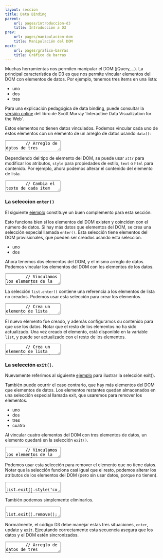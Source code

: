 ```yaml
---
layout: seccion
title: Data Binding
parent:
    url: pages/introduccion-d3
    title: Introducción a D3
prev:
    url: pages/manipulacion-dom
    title: Manipulación del DOM
next:
    url: pages/grafico-barras
    title: Gráfico de barras
---
```

Muchas herramientas nos permiten manipular el DOM (jQuery,...). La principal característica de D3 es que nos permite vincular elementos del DOM con elementos de datos. Por ejemplo, tenemos tres items en una lista:

<div class="ejemplo">
    <div id="example-b01">
        <ul>
            <li>uno</li>
            <li>dos</li>
            <li>tres</li>
        </ul>
    </div>
</div>

<aside>Para una explicación pedagógica de data binding, puede consultar la <a href="http://chimera.labs.oreilly.com/books/1230000000345/ch05.html#_binding_data">versión online</a> del libro de Scott Murray 'Interactive Data Visualization for the Web'.</aside>

Estos elementos no tienen datos vinculados. Podemos vincular cada uno de estos elementos con un elemento de un arreglo de datos usando `data()`:

<div class="runnable" id="code-b01">
    <textarea class="form-control">
        // Arreglo de datos de tres elementos
        var data = [
            {texto: 'Talca',   color: 'red'},
            {texto: 'París',   color: 'blue'},
            {texto: 'Londres', color: 'green'}
        ];

        // Seleccionamos el contenedor
        var div = d3.select('#example-b01 ul');

        // Vinculamos los elementos de la lista con los elementos del arreglo
        var list = div.selectAll('li').data(data);
    </textarea>
</div>

<script>runnable().source('#code-b01').target('#example-b01').init();</script>

Si inspeccionamos estos elementos, veremos que tienen una nueva propiedad: el attributo `__data__`. Pero, visualmente, no pasó nada.

Ahora, podemos usar los datos para modificar los atributos del elemento del DOM. Por ejemplo, podemos cambiar el color de los ítems de la lista usando el atributo `color` del dato asociado a cada uno de ellos.


<div class="runnable" id="code-b02">
    <textarea class="form-control">
        // Cambia el color de cada item
        list.style('color', function(d) { return d.color; });
    </textarea>
</div>

<script>runnable().source('#code-b02').target('#example-b01').init();</script>

Dependiendo del tipo de elemento del DOM, se puede usar `attr` para modificar los atributos, `style` para propiedades de estilo, `text` o `html` para contenido. Por ejemplo, ahora podemos alterar el contenido del elemento de lista.

<div class="runnable" id="code-b03">
    <textarea class="form-control">
        // Cambia el texto de cada item
        list.html(function(d) { return d.texto; });
    </textarea>
</div>

<script>runnable().source('#code-b03').target('#example-b01').init();</script>

### La seleccion `enter()`

<aside>El siguiente <a href="http://bost.ocks.org/mike/circles/">ejemplo</a> constituye un buen complemento para esta sección.</aside>

Esto funciona bien si los elementos del DOM existen y coinciden con el número de datos. Si hay más datos que elementos del DOM, se crea una selección especial llamada `enter()`. Esta selección tiene elementos del DOM provisionales, que pueden ser creados usando esta selección.

<div class="ejemplo">
    <div id="example-c01">
        <ul>
            <li>uno</li>
            <li>dos</li>
        </ul>
    </div>
</div>

Ahora tenemos dos elementos del DOM, y el mismo arreglo de datos. Podemos vincular los elementos del DOM con los elementos de los datos.

<div class="runnable" id="code-c01">
    <textarea class="form-control">
        // Vinculamos los elementos de la lista con los elementos del arreglo
        var list = d3.select('#example-c01 ul').selectAll('li').data(data);
    </textarea>
</div>

<script>runnable().source('#code-c01').target('#example-c01').init();</script>

La selección `list.enter()` contiene una referencia a los elementos de lista no creados. Podemos usar esta selección para crear los elementos.

<div class="runnable" id="code-c02">
    <textarea class="form-control">
        // Crea un elemento de lista para el elemento de dato sin DOM
        list.enter().append('li')
            .html(function(d) { return d.texto; });
    </textarea>
</div>

<script>runnable().source('#code-c02').target('#example-c01').init();</script>

El nuevo elemento fue creado, y además configuramos su contenido para que use los datos. Notar que el resto de los elementos no ha sido actualizado. Una vez creado el elemento, está disponible en la variable `list`, y puede ser actualizado con el resto de los elementos.

<div class="runnable" id="code-c03">
    <textarea class="form-control">
        // Crea un elemento de lista para el elemento de dato sin DOM
        list
            .style('color', function(d) { return d.color; })
            .html(function(d) { return d.texto; });
    </textarea>
</div>

<script>runnable().source('#code-c03').target('#example-c01').init();</script>

### La selección `exit()`.

<aside>Nuevamente referimos al siguiente <a href="http://bost.ocks.org/mike/circles/">ejemplo</a> para ilustrar la selección exit().</aside>

También puede ocurrir el caso contrario, que hay más elementos del DOM que elementos de datos. Los elementos restantes quedan almacenados en una selección especial llamada exit, que usaremos para remover los elementos.

<div class="ejemplo">
    <div id="example-d01">
        <ul>
            <li>uno</li>
            <li>dos</li>
            <li>tres</li>
            <li>cuatro</li>
        </ul>
    </div>
</div>

Al vincular cuatro elementos del DOM con tres elementos de datos, un elemento quedará en la selección `exit()`.

<div class="runnable" id="code-d01">
    <textarea class="form-control">
        // Vinculamos los elementos de la lista con los elementos del arreglo
        var list = d3.select('#example-d01 ul').selectAll('li').data(data);
    </textarea>
</div>
<script>runnable().source('#code-d01').target('#example-d01').init();</script>

Podemos usar esta selección para remover el elemento que no tiene datos. Notar que la selección funciona casi igual que el resto, podemos alterar los atributos de los elementos del DOM (pero sin usar datos, porque no tienen).

<div class="runnable" id="code-d02">
    <textarea class="form-control">
        list.exit().style('color', 'yellow');
    </textarea>
</div>
<script>runnable().source('#code-d02').target('#example-d01').init();</script>

También podemos simplemente eliminarlos.

<div class="runnable" id="code-d03">
    <textarea class="form-control">
        list.exit().remove();
    </textarea>
</div>
<script>runnable().source('#code-d03').target('#example-d01').init();</script>

Normalmente, el código D3 debe manejar estas tres situaciones, `enter`, update y `exit`. Ejecutando correctamente esta secuencia asegura que los datos y el DOM estén sincronizados.

<div class="ejemplo">
    <div id="example-d04">
        <ul></ul>
    </div>
</div>

<div class="runnable" id="code-d04">
    <textarea class="form-control">
        // Arreglo de datos de tres elementos
        var data = [
            {texto: 'Talca',   color: 'red'},
            {texto: 'París',   color: 'blue'},
            {texto: 'Londres', color: 'green'}
        ];

        var list = d3.select('#example-d04 ul').selectAll('li').data(data);

        // Enter
        list.enter().append('li')
            .html(function(d) { return d.texto; });

        // Update
        list
            .style('color', function(d) { return d.color; });

        // Exit
        list.exit().remove();
    </textarea>
</div>
<script>runnable().source('#code-d04').target('#example-d02').init();</script>


### Usando un ID

Hasta ahora, hemos usado la posición de los elementos del DOM y la posición de los elementos en el arreglo para determinar la correspondencia entre ellos. Esto puede generar problemas, por ejemplo, vamos a crear una lista nueva usando datos.

<div class="ejemplo">
    <div id="example-e01">
        <ul></ul>
    </div>
</div>

<div class="runnable" id="code-e01">
    <textarea class="form-control">
        // Arreglo de datos de tres elementos
        var data = [
            {texto: 'Talca',   color: 'red'},
            {texto: 'París',   color: 'blue'},
            {texto: 'Londres', color: 'green'}
        ];

        var list = d3.select('#example-e01 ul').selectAll('li').data(data);

        // Enter
        list.enter().append('li')
            .html(function(d) { return d.texto; });

        // Update
        list
            .style('color', function(d) { return d.color; });

        // Exit
        list.exit().remove();
    </textarea>
</div>
<script>runnable().source('#code-e01').target('#example-e01').init();</script>

Ahora, supongamos que queremos vincular estos elementos con otro arreglo, que tiene un elemento menos. El mismo código debería funcionar, eliminando el elemento del DOM.

<div class="runnable" id="code-e02">
    <textarea class="form-control">
        // Arreglo de datos de tres elementos
        var data = [
            {texto: 'Talca',   color: 'red'},
            {texto: 'Londres', color: 'green'}
        ];

        var list = d3.select('#example-e01 ul').selectAll('li').data(data);

        // Enter
        list.enter().append('li')
            .html(function(d) { return d.texto; });

        // Update
        list
            .style('color', function(d) { return d.color; });

        // Exit
        list.exit().remove();
    </textarea>
</div>
<script>runnable().source('#code-e02').target('#example-e01').init();</script>

Se eliminó el último elemento del DOM, independientemente del contenido. Sin embargo, era razonable esperar que el elemento con texto `París` hubiera desaparecido. Esto ocurre porque no hemos especificado la correspondencia entre elementos del DOM y elementos de datos. Queremos que al actualizar los datos, los elementos cuyo `texto` aparece en algún elemento de dato sean actualizados, y los demás sean eliminados. Para lograr esto, necesitamos especificar qué atributo de los datos es el ID o key.

<div class="ejemplo">
    <div id="example-e02">
        <ul></ul>
    </div>
</div>

<div class="runnable" id="code-e03">
    <textarea class="form-control">
        // Arreglo de datos de tres elementos
        var data = [
            {texto: 'Talca',   color: 'red'},
            {texto: 'París',   color: 'blue'},
            {texto: 'Londres', color: 'green'}
        ];

        var list = d3.select('#example-e02 ul').selectAll('li')
            .data(data, function(d) { return d.texto; });

        // Enter
        list.enter().append('li')
            .html(function(d) { return d.texto; });

        // Update
        list
            .style('color', function(d) { return d.color; });

        // Exit
        list.exit().remove();
    </textarea>
</div>
<script>runnable().source('#code-e03').target('#example-e02').init();</script>

Ahora, si eliminamos un dato, se elimina el elemento del DOM correspondiente.

<div class="runnable" id="code-e04">
    <textarea class="form-control">
        // Arreglo de datos de tres elementos
        var data = [
            {texto: 'Talca',   color: 'red'},
            {texto: 'Londres', color: 'green'}
        ];

        var list = d3.select('#example-e02 ul').selectAll('li')
            .data(data, function(d) { return d.texto; });

        // Enter
        list.enter().append('li')
            .html(function(d) { return d.texto; });

        // Update
        list
            .style('color', function(d) { return d.color; });

        // Exit
        list.exit().remove();
    </textarea>
</div>
<script>runnable().source('#code-e04').target('#example-e02').init();</script>
